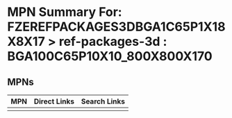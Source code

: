 



# MPN Summary For: FZEREFPACKAGES3DBGA1C65P1X18X8X17 > ref-packages-3d : BGA100C65P10X10_800X800X170

## MPNs
  

|MPN|Direct Links|Search Links|
| :--- | :--- | :--- |
||||
